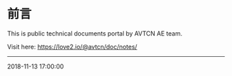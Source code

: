 # 前言  

This is public technical documents portal by AVTCN AE team.   

Visit here: https://love2.io/@avtcn/doc/notes/

---
2018-11-13 17:00:00




